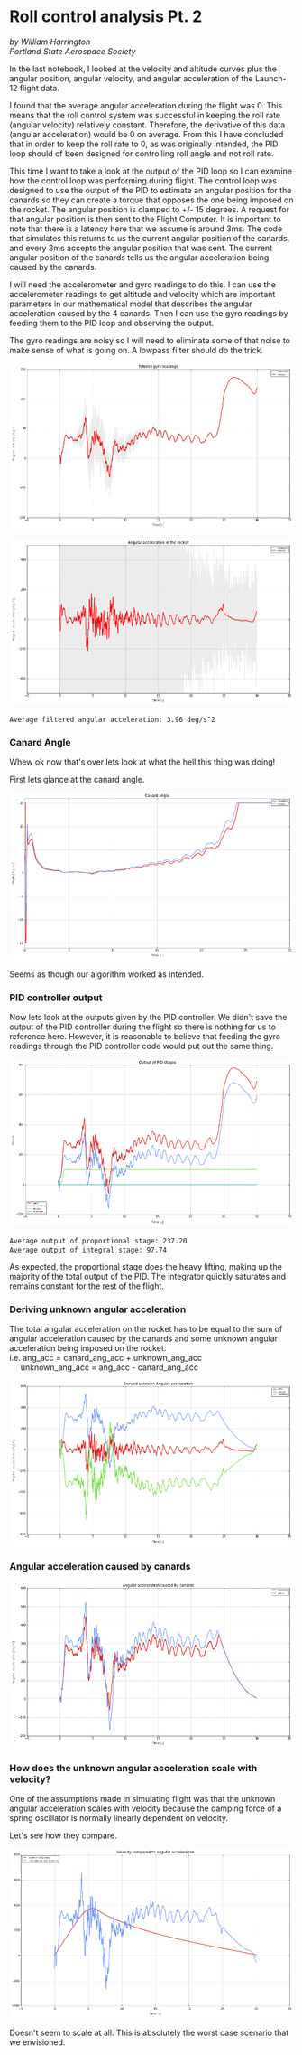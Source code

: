 
# Roll control analysis Pt. 2 
*by William Harrington*  
*Portland State Aerospace Society*  

In the last notebook, I looked at the velocity and altitude curves plus the angular position, angular velocity, and angular acceleration of the Launch-12 flight data.

I found that the average angular acceleration during the flight was 0. This means that the roll control system was successful in keeping the roll rate (angular velocity) relatively constant. Therefore, the derivative of this data (angular acceleration) would be 0 on average. From this I have concluded that in order to keep the roll rate to 0, as was originally intended, the PID loop should of been designed for controlling roll angle and not roll rate.
                 
This time I want to take a look at the output of the PID loop so I can examine how the control loop was performing during flight. The control loop was designed to use the output of the PID to estimate an angular position for the canards so they can create a torque that opposes the one being imposed on the rocket. The angular position is clamped to +/- 15 degrees. A request for that angular position is then sent to the Flight Computer. It is important to note that there is a latency here that we assume is around 3ms. The code that simulates this returns to us the current angular position of the canards, and every 3ms accepts the angular position that was sent. The current angular position of the canards tells us the angular acceleration being caused by the canards.

I will need the accelerometer and gyro readings to do this. I can use the accelerometer readings to get altitude and velocity which are important parameters in our mathematical model that describes the angular acceleration caused by the 4 canards. Then I can use the gyro readings by feeding them to the PID loop and observing the output.  

The gyro readings are noisy so I will need to eliminate some of that noise to make sense of what is going on. A lowpass filter should do the trick.  




![png](rollanalysis_part2_files/rollanalysis_part2_1_0.png)





![png](rollanalysis_part2_files/rollanalysis_part2_2_0.png)


    Average filtered angular acceleration: 3.96 deg/s^2




### Canard Angle

Whew ok now that's over lets look at what the hell this thing was doing!

First lets glance at the canard angle.  




![png](rollanalysis_part2_files/rollanalysis_part2_5_0.png)


Seems as though our algorithm worked as intended.
### PID controller output
Now lets look at the outputs given by the PID controller. We didn't save the output of the PID controller during the flight so there is nothing for us to reference here. However, it is reasonable to believe that feeding the gyro readings through the PID controller code would put out the same thing.




![png](rollanalysis_part2_files/rollanalysis_part2_7_0.png)


    Average output of proportional stage: 237.20
    Average output of integral stage: 97.74


As expected, the proportional stage does the heavy lifting, making up the majority of the total output of the PID. The integrator quickly saturates and remains constant for the rest of the flight.


### Deriving unknown angular acceleration

The total angular acceleration on the rocket has to be equal to the sum of angular acceleration caused by the canards and some unknown angular acceleration being imposed on the rocket.  
i.e. ang_acc = canard_ang_acc + unknown_ang_acc  
&nbsp;&nbsp;&nbsp;&nbsp;&nbsp;unknown_ang_acc = ang_acc - canard_ang_acc




![png](rollanalysis_part2_files/rollanalysis_part2_10_0.png)


### Angular acceleration caused by canards




![png](rollanalysis_part2_files/rollanalysis_part2_12_0.png)


### How does the unknown angular acceleration scale with velocity?

One of the assumptions made in simulating flight was that the unknown angular acceleration scales with velocity because the damping force of a spring oscillator is normally linearly dependent on velocity.

Let's see how they compare.




![png](rollanalysis_part2_files/rollanalysis_part2_14_0.png)


Doesn't seem to scale at all. This is absolutely the worst case scenario that we envisioned.

